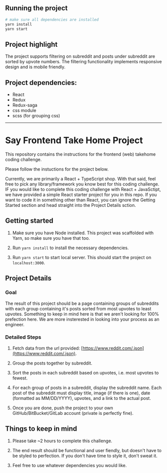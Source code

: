 ## Running the project

```bash
# make sure all dependencies are installed
yarn install
yarn start
```

## Project highlight

The project supports filtering on subreddit and posts under subreddit are sorted by upvote numbers. The filtering functionality implements responsive design and is mobile friendly.

## Project dependencies:

- React
- Redux
- Redux-saga
- css module
- scss (for grouping css)

----
# Say Frontend Take Home Project

This repository contains the instructions for the frontend (web) takehome coding challenge.

Please follow the instuctions for the project below.

Currently, we are primarily a React + TypeScript shop. With that said, feel free to pick any library/framework you know best for this coding challenge. IF you would like to complete this coding challenge with React + JavaSctipt, we have provided a simple React starter project for you in this repo. If you want to code it in something other than React, you can ignore the Getting Started section and head straight into the Project Details sction.

## Getting started

1. Make sure you have Node installed. This project was scaffolded with Yarn, so make sure you have that too.

2. Run `yarn install` to install the necessary dependencies.

3. Run `yarn start` to start local server. This should start the project on `localhost:3000`.

## Project Details

### Goal

The result of this project should be a page containing groups of subreddits with each group containing it's posts sorted from most upvotes to least upvotes. Something to keep in mind here is that we aren't looking for 100% prefection here. We are more insterested in looking into your process as an engineer.

### Detailed Steps

1. Fetch data from the url provided: [https://www.reddit.com/.json](https://www.reddit.com/.json).

2. Group the posts together by subreddit.

3. Sort the posts in each subreddit based on upvotes, i.e. most upvotes to fewest.

4. For each group of posts in a subreddit, display the subreddit name. Each post of the subreddit must display title, image (if there is one), date (formatted as MM/DD/YYYY), upvotes, and a link to the actual post.

5. Once you are done, push the project to your own GitHub/BitBucket/GitLab account (private is perfectly fine).

## Things to keep in mind

1. Please take ~2 hours to complete this challenge.

2. The end result should be functional and user fiendly, but doesn't have to be styled to perfection. If you don't have time to style it, don't sweat it.

3. Feel free to use whatever dependencies you would like.
